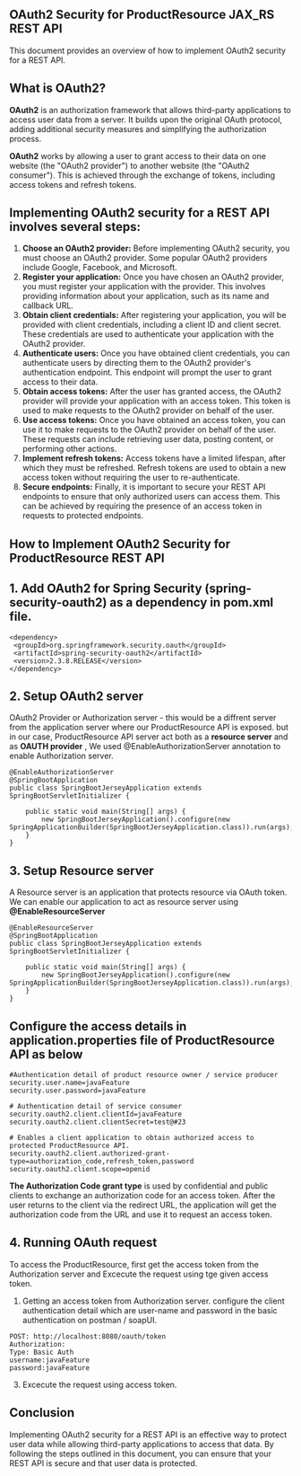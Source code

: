 
## OAuth2 Security for ProductResource JAX_RS REST API

This document provides an overview of how to implement OAuth2 security for a REST API.

## What is OAuth2?

**OAuth2** is an authorization framework that allows third-party applications to access user data from a server. It builds upon the original OAuth protocol, adding additional security measures and simplifying the authorization process.

**OAuth2** works by allowing a user to grant access to their data on one website (the "OAuth2 provider") to another website (the "OAuth2 consumer"). This is achieved through the exchange of tokens, including access tokens and refresh tokens.

## Implementing OAuth2 security for a REST API involves several steps:

1. **Choose an OAuth2 provider:** Before implementing OAuth2 security, you must choose an OAuth2 provider. Some popular OAuth2 providers include Google, Facebook, and Microsoft.
2. **Register your application:** Once you have chosen an OAuth2 provider, you must register your application with the provider. This involves providing information about your application, such as its name and callback URL.
3. **Obtain client credentials:** After registering your application, you will be provided with client credentials, including a client ID and client secret. These credentials are used to authenticate your application with the OAuth2 provider.
4. **Authenticate users:** Once you have obtained client credentials, you can authenticate users by directing them to the OAuth2 provider's authentication endpoint. This endpoint will prompt the user to grant access to their data.
5. **Obtain access tokens:** After the user has granted access, the OAuth2 provider will provide your application with an access token. This token is used to make requests to the OAuth2 provider on behalf of the user.
7. **Use access tokens:** Once you have obtained an access token, you can use it to make requests to the OAuth2 provider on behalf of the user. These requests can include retrieving user data, posting content, or performing other actions.
8. **Implement refresh tokens:** Access tokens have a limited lifespan, after which they must be refreshed. Refresh tokens are used to obtain a new access token without requiring the user to re-authenticate.
9. **Secure endpoints:** Finally, it is important to secure your REST API endpoints to ensure that only authorized users can access them. This can be achieved by requiring the presence of an access token in requests to protected endpoints.

## How to Implement OAuth2 Security for ProductResource REST API


## 1. Add OAuth2 for Spring Security (spring-security-oauth2) as a dependency in pom.xml file.
```
<dependency>
 <groupId>org.springframework.security.oauth</groupId>
 <artifactId>spring-security-oauth2</artifactId>
 <version>2.3.8.RELEASE</version>
</dependency>
```
## 2. Setup OAuth2 server
OAuth2 Provider or Authorization server - this would be a diffrent server from the application server where our ProductResource API is exposed. but in our case, ProductResource API server act both as a **resource server** and as **OAUTH provider** , We used @EnableAuthorizationServer annotation to enable Authorization server.

```
@EnableAuthorizationServer
@SpringBootApplication
public class SpringBootJerseyApplication extends SpringBootServletInitializer {

    public static void main(String[] args) {
        new SpringBootJerseyApplication().configure(new SpringApplicationBuilder(SpringBootJerseyApplication.class)).run(args);
    }
}
```

## 3. Setup Resource server
A Resource server is an application that protects resource via OAuth token. We can enable our application to act as resource server using **@EnableResourceServer**
```
@EnableResourceServer
@SpringBootApplication
public class SpringBootJerseyApplication extends SpringBootServletInitializer {

    public static void main(String[] args) {
        new SpringBootJerseyApplication().configure(new SpringApplicationBuilder(SpringBootJerseyApplication.class)).run(args);
    }
}
```

## Configure the access details in application.properties file of ProductResource API as below
```
#Authentication detail of product resource owner / service producer
security.user.name=javaFeature
security.user.password=javaFeature

# Authentication detail of service consumer
security.oauth2.client.clientId=javaFeature
security.oauth2.client.clientSecret=test@#23

# Enables a client application to obtain authorized access to protected ProductResource API.
security.oauth2.client.authorized-grant-type=authorization_code,refresh_token,password
security.oauth2.client.scope=openid
```

**The Authorization Code grant type** is used by confidential and public clients to exchange an authorization code for an access token. After the user returns to the client via the redirect URL, the application will get the authorization code from the URL and use it to request an access token.


## 4. Running OAuth request
To access the ProductResource, first get the access token from the Authorization server and Excecute the request using tge given access token. 
1. Getting an access token from Authorization server. configure the client authentication detail which are user-name and password in the basic authentication on postman / soapUI.
 ```
 POST: http://localhost:8080/oauth/token
 Authorization:
 Type: Basic Auth
 username:javaFeature
 password:javaFeature
 
 ```
3. Excecute the request using access token.

## Conclusion

Implementing OAuth2 security for a REST API is an effective way to protect user data while allowing third-party applications to access that data. By following the steps outlined in this document, you can ensure that your REST API is secure and that user data is protected.
